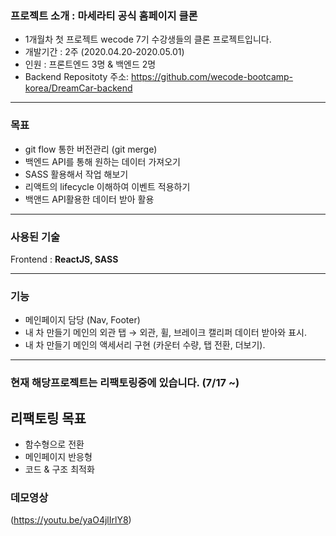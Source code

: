 ### 프로젝트 소개 : 마세라티 공식 홈페이지 클론 

- 1개월차 첫 프로젝트 wecode 7기 수강생들의 클론 프로젝트입니다.
- 개발기간 : 2주 (2020.04.20-2020.05.01)
- 인원 : 프론트엔드 3명 & 백엔드 2명  
- Backend Repositoty 주소: https://github.com/wecode-bootcamp-korea/DreamCar-backend

---

### 목표

- git flow 통한 버전관리 (git merge)
- 백엔드 API를 통해 원하는 데이터 가져오기
- SASS 활용해서 작업 해보기
- 리액트의 lifecycle 이해하여 이벤트 적용하기
- 백앤드 API활용한 데이터 받아 활용 

---

### 사용된 기술

Frontend : **ReactJS, SASS**

---

### 기능

- 메인페이지 담당 (Nav, Footer)
- 내 차 만들기 메인의 외관 탭 → 외관, 휠, 브레이크 캘리퍼 데이터 받아와 표시.
- 내 차 만들기 메인의 액세서리 구현 (카운터 수량, 탭 전환, 더보기).

---

### 현재 해당프로젝트는 리팩토링중에 있습니다. (7/17 ~)
## 리팩토링 목표
- 함수형으로 전환
- 메인페이지 반응형
- 코드 & 구조 최적화

### 데모영상

(https://youtu.be/yaO4jlIrlY8)
